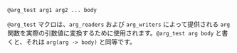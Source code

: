 ```
@arg_test arg1 arg2 ... body
```

`@arg_test` マクロは、`arg_readers` および `arg_writers` によって提供される `arg` 関数を実際の引数値に変換するために使用されます。`@arg_test arg body` と書くと、それは `arg(arg -> body)` と同等です。
